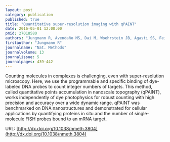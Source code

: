 ```yaml
---
layout: post
category: publication
published: true
title: "Quantitative super-resolution imaging with qPAINT"
date: 2016-05-01 12:00:00
pmid: 27018580
authors: "Jungmann R, Avendaño MS, Dai M, Woehrstein JB, Agasti SS, Feiger Z, Rodal A, Yin P"
firstauthor: "Jungmann R"
journalname: "Nat. Methods"
journalvolume: 13
journalissue: 5
journalpages: 439–442
---
```


Counting molecules in complexes is challenging, even with super-resolution microscopy. Here, we use the programmable and specific binding of dye-labeled DNA probes to count integer numbers of targets. This method, called quantitative points accumulation in nanoscale topography (qPAINT), works independently of dye photophysics for robust counting with high precision and accuracy over a wide dynamic range. qPAINT was benchmarked on DNA nanostructures and demonstrated for cellular applications by quantifying proteins in situ and the number of single-molecule FISH probes bound to an mRNA target.

URL: [http://dx.doi.org/10.1038/nmeth.3804](http://dx.doi.org/10.1038/nmeth.3804)
